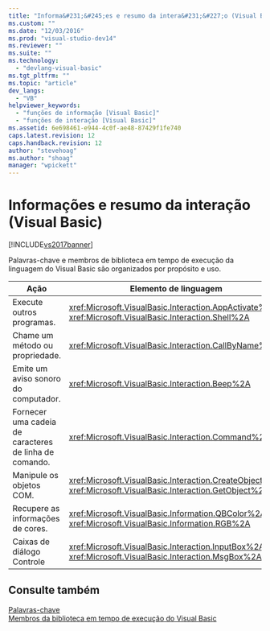 ```yaml
---
title: "Informa&#231;&#245;es e resumo da intera&#231;&#227;o (Visual Basic) | Microsoft Docs"
ms.custom: ""
ms.date: "12/03/2016"
ms.prod: "visual-studio-dev14"
ms.reviewer: ""
ms.suite: ""
ms.technology: 
  - "devlang-visual-basic"
ms.tgt_pltfrm: ""
ms.topic: "article"
dev_langs: 
  - "VB"
helpviewer_keywords: 
  - "funções de informação [Visual Basic]"
  - "funções de interação [Visual Basic]"
ms.assetid: 6e698461-e944-4c0f-ae48-87429f1fe740
caps.latest.revision: 12
caps.handback.revision: 12
author: "stevehoag"
ms.author: "shoag"
manager: "wpickett"
---
```

# Informa&#231;&#245;es e resumo da intera&#231;&#227;o (Visual Basic)
[!INCLUDE[vs2017banner](../../../csharp/includes/vs2017banner.md)]

Palavras\-chave e membros de biblioteca em tempo de execução da linguagem do Visual Basic são organizados por propósito e uso.  
  
|Ação|Elemento de linguagem|  
|----------|---------------------------|  
|Execute outros programas.|<xref:Microsoft.VisualBasic.Interaction.AppActivate%2A>, <xref:Microsoft.VisualBasic.Interaction.Shell%2A>|  
|Chame um método ou propriedade.|<xref:Microsoft.VisualBasic.Interaction.CallByName%2A>|  
|Emite um aviso sonoro do computador.|<xref:Microsoft.VisualBasic.Interaction.Beep%2A>|  
|Fornecer uma cadeia de caracteres de linha de comando.|<xref:Microsoft.VisualBasic.Interaction.Command%2A>|  
|Manipule os objetos COM.|<xref:Microsoft.VisualBasic.Interaction.CreateObject%2A>, <xref:Microsoft.VisualBasic.Interaction.GetObject%2A>|  
|Recupere as informações de cores.|<xref:Microsoft.VisualBasic.Information.QBColor%2A>, <xref:Microsoft.VisualBasic.Information.RGB%2A>|  
|Caixas de diálogo Controle|<xref:Microsoft.VisualBasic.Interaction.InputBox%2A>, <xref:Microsoft.VisualBasic.Interaction.MsgBox%2A>|  
  
## Consulte também  
 [Palavras\-chave](../../../visual-basic/language-reference/keywords/index.md)   
 [Membros da biblioteca em tempo de execução do Visual Basic](../../../visual-basic/language-reference/runtime-library-members.md)